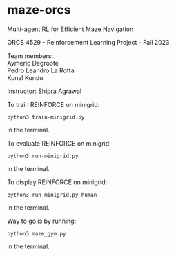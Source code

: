 # maze-orcs

Multi-agent RL for Efficient Maze Navigation


ORCS 4529 - Reinforcement Learning
Project - Fall 2023

Team members:  
Aymeric Degroote  
Pedro Leandro La Rotta  
Kunal Kundu

Instructor: Shipra Agrawal


To train REINFORCE on minigrid:
```
python3 train-minigrid.py
```
in the terminal.

To evaluate REINFORCE on minigrid:
```
python3 run-minigrid.py
```
in the terminal.

To display REINFORCE on minigrid:
```
python3 run-minigrid.py human
```
in the terminal.



Way to go is by running:
```
python3 maze_gym.py
```
in the terminal.